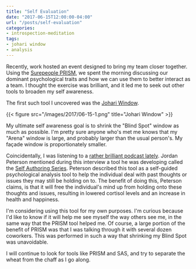 ```yaml
---
title: "Self Evaluation"
date: "2017-06-15T12:00:00-04:00"
url: "/posts/self-evaluation"
categories:
- introspection-meditation
tags:
- johari window
- analysis
---
```


Recently, work hosted an event designed to bring my team closer together. Using
the [Surepeople PRISM][PRISM], we spent the morning discussing our dominant
psychological traits and how we can use them to better interact as a team. I
thought the exercise was brilliant, and it led me to seek out other tools to
broaden my self awareness.

The first such tool I uncovered was the [Johari Window][Johari].

{{< figure src="/images/2017/06-15-1.png" title="Johari Window" >}}

My ultimate self awareness goal is to shrink the "Blind Spot" window as much as
possible. I'm pretty sure anyone who's met me knows that my "Arena" window is
large, and probably larger than the usual person's. My façade window is
proportionately smaller.

Coincidentally, I was listening to a [rather brilliant podcast lately][jre].
Jordan Peterson mentioned during this interview a tool he was developing called
the [Self Authoring Series][SAS]. Peterson described this tool as a self-guided
psychological analysis tool to help the individual deal with past thoughts or
issues they may still be holding on to. The benefit of doing this, Peterson
claims, is that it will free the individual's mind up from holding onto these
thoughts and issues, resulting in lowered cortisol levels and an increase in
health and happiness.

I'm considering using this tool for my own purposes. I'm curious because I'd
like to know if it will help me see myself the way others see me, in the same
way that the PRISM tool helped me. Of course, a large portion of the benefit of
PRISM was that I was talking through it with several dozen coworkers. This was
performed in such a way that shrinking my Blind Spot was unavoidable.

I will continue to look for tools like PRISM and SAS, and try to separate the
wheat from the chaff as I go along.

[PRISM]: https://www.surepeople.com/intelligent-learning/
[Johari]: https://en.wikipedia.org/wiki/Johari_window
[jre]: https://www.youtube.com/watch?v=04wyGK6k6HE
[SAS]: http://www.selfauthoring.com

